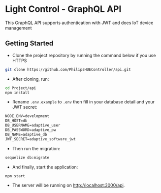 # Light Control - GraphQL API

 This GraphQL API supports authentication with JWT and does IoT device management

## Getting Started

* Clone the project repository by running the command below if you use HTTPS

```bash
git clone https://github.com/PhilipsHUEController/api.git
```

* After cloning, run:

```bash
cd Project/api
npm install
```

* Rename `.env.example` to `.env` then fill in your database detail and your JWT secret:

```txt
NODE_ENV=development
DB_HOST=db
DB_USERNAME=adaptive_user
DB_PASSWORD=adaptive_pw
DB_NAME=adaptive_db
JWT_SECRET=adaptive_software_jwt
```

* Then run the migration:

```bash
sequelize db:migrate
```

* And finally, start the application:

```bash
npm start
```

* The server will be running on [http://localhost:3000/api](http://localhost:3000/api).
